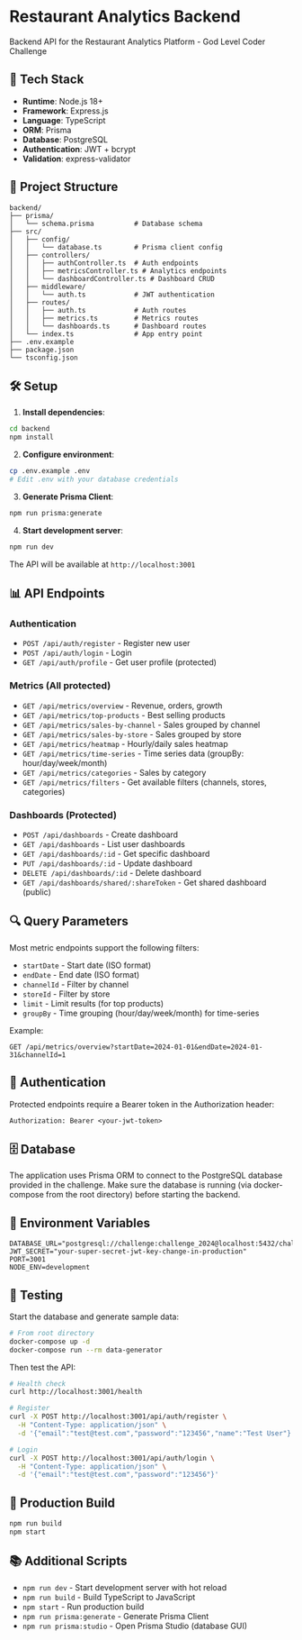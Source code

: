 # Restaurant Analytics Backend

Backend API for the Restaurant Analytics Platform - God Level Coder Challenge

## 🚀 Tech Stack

- **Runtime**: Node.js 18+
- **Framework**: Express.js
- **Language**: TypeScript
- **ORM**: Prisma
- **Database**: PostgreSQL
- **Authentication**: JWT + bcrypt
- **Validation**: express-validator

## 📁 Project Structure

```
backend/
├── prisma/
│   └── schema.prisma          # Database schema
├── src/
│   ├── config/
│   │   └── database.ts        # Prisma client config
│   ├── controllers/
│   │   ├── authController.ts  # Auth endpoints
│   │   ├── metricsController.ts # Analytics endpoints
│   │   └── dashboardController.ts # Dashboard CRUD
│   ├── middleware/
│   │   └── auth.ts            # JWT authentication
│   ├── routes/
│   │   ├── auth.ts            # Auth routes
│   │   ├── metrics.ts         # Metrics routes
│   │   └── dashboards.ts      # Dashboard routes
│   └── index.ts               # App entry point
├── .env.example
├── package.json
└── tsconfig.json
```

## 🛠️ Setup

1. **Install dependencies**:

```bash
cd backend
npm install
```

2. **Configure environment**:

```bash
cp .env.example .env
# Edit .env with your database credentials
```

3. **Generate Prisma Client**:

```bash
npm run prisma:generate
```

4. **Start development server**:

```bash
npm run dev
```

The API will be available at `http://localhost:3001`

## 📊 API Endpoints

### Authentication

- `POST /api/auth/register` - Register new user
- `POST /api/auth/login` - Login
- `GET /api/auth/profile` - Get user profile (protected)

### Metrics (All protected)

- `GET /api/metrics/overview` - Revenue, orders, growth
- `GET /api/metrics/top-products` - Best selling products
- `GET /api/metrics/sales-by-channel` - Sales grouped by channel
- `GET /api/metrics/sales-by-store` - Sales grouped by store
- `GET /api/metrics/heatmap` - Hourly/daily sales heatmap
- `GET /api/metrics/time-series` - Time series data (groupBy: hour/day/week/month)
- `GET /api/metrics/categories` - Sales by category
- `GET /api/metrics/filters` - Get available filters (channels, stores, categories)

### Dashboards (Protected)

- `POST /api/dashboards` - Create dashboard
- `GET /api/dashboards` - List user dashboards
- `GET /api/dashboards/:id` - Get specific dashboard
- `PUT /api/dashboards/:id` - Update dashboard
- `DELETE /api/dashboards/:id` - Delete dashboard
- `GET /api/dashboards/shared/:shareToken` - Get shared dashboard (public)

## 🔍 Query Parameters

Most metric endpoints support the following filters:

- `startDate` - Start date (ISO format)
- `endDate` - End date (ISO format)
- `channelId` - Filter by channel
- `storeId` - Filter by store
- `limit` - Limit results (for top products)
- `groupBy` - Time grouping (hour/day/week/month) for time-series

Example:

```
GET /api/metrics/overview?startDate=2024-01-01&endDate=2024-01-31&channelId=1
```

## 🔐 Authentication

Protected endpoints require a Bearer token in the Authorization header:

```
Authorization: Bearer <your-jwt-token>
```

## 🗄️ Database

The application uses Prisma ORM to connect to the PostgreSQL database provided in the challenge. Make sure the database is running (via docker-compose from the root directory) before starting the backend.

## 📝 Environment Variables

```env
DATABASE_URL="postgresql://challenge:challenge_2024@localhost:5432/challenge_db"
JWT_SECRET="your-super-secret-jwt-key-change-in-production"
PORT=3001
NODE_ENV=development
```

## 🧪 Testing

Start the database and generate sample data:

```bash
# From root directory
docker-compose up -d
docker-compose run --rm data-generator
```

Then test the API:

```bash
# Health check
curl http://localhost:3001/health

# Register
curl -X POST http://localhost:3001/api/auth/register \
  -H "Content-Type: application/json" \
  -d '{"email":"test@test.com","password":"123456","name":"Test User"}'

# Login
curl -X POST http://localhost:3001/api/auth/login \
  -H "Content-Type: application/json" \
  -d '{"email":"test@test.com","password":"123456"}'
```

## 🚢 Production Build

```bash
npm run build
npm start
```

## 📚 Additional Scripts

- `npm run dev` - Start development server with hot reload
- `npm run build` - Build TypeScript to JavaScript
- `npm start` - Run production build
- `npm run prisma:generate` - Generate Prisma Client
- `npm run prisma:studio` - Open Prisma Studio (database GUI)
